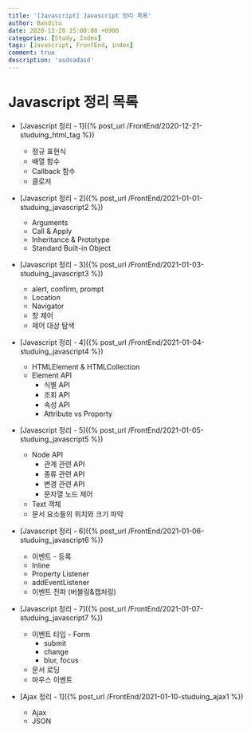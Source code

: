```yaml
---
title: '[Javascript] Javascript 정리 목록'
author: Bandito
date: 2020-12-20 15:00:00 +0900
categories: [Study, Index]
tags: [Javascript, FrontEnd, index]
comment: true
description: 'asdsadasd'
---
```


# Javascript 정리 목록 

+ [Javascript 정리 - 1]({% post_url /FrontEnd/2020-12-21-studuing_html_tag %})
    - 정규 표현식
    - 배열 함수
    - Callback 함수
    - 클로저

+ [Javascript 정리 - 2]({% post_url /FrontEnd/2021-01-01-studuing_javascript2 %})
    - Arguments
    - Call & Apply
    - Inheritance & Prototype
    - Standard Built-in Object

+ [Javascript 정리 - 3]({% post_url /FrontEnd/2021-01-03-studuing_javascript3 %})
    - alert, confirm, prompt
    - Location
    - Navigator
    - 창 제어
    - 제어 대상 탐색

+ [Javascript 정리 - 4]({% post_url /FrontEnd/2021-01-04-studuing_javascript4 %})
    - HTMLElement & HTMLCollection
    - Element API
        + 식별 API
        + 조회 API
        + 속성 API
        + Attribute vs Property

+ [Javascript 정리 - 5]({% post_url /FrontEnd/2021-01-05-studuing_javascript5 %})
    - Node API
        + 관계 관련 API
        + 종류 관련 API
        + 변경 관련 API
        + 문자열 노드 제어
    - Text 객체
    - 문서 요소들의 위치와 크기 파악

+ [Javascript 정리 - 6]({% post_url /FrontEnd/2021-01-06-studuing_javascript6 %})
    - 이벤트 - 등록
    - Inline
    - Property Listener
    - addEventListener
    - 이벤트 전파 (버블링&캡처링)
+ [Javascript 정리 - 7]({% post_url /FrontEnd/2021-01-07-studuing_javascript7 %})   
    - 이벤트 타입 - Form
        + submit
        + change
        + blur, focus
    - 문서 로딩
    - 마우스 이벤트 
+ [Ajax 정리 - 1]({% post_url /FrontEnd/2021-01-10-studuing_ajax1 %})   
    - Ajax
    - JSON